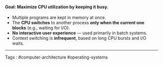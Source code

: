 #### Goal: Maximize **CPU utilization** by keeping it busy.
- Multiple programs are kept in memory at once.
- The **CPU switches** to another process **only when the current one blocks** (e.g., waiting for I/O).
- **No interactive user experience** — used primarily in batch systems.
- Context switching is **infrequent**, based on long CPU bursts and I/O waits.
___
Tags : #computer-architecture #operating-systems 